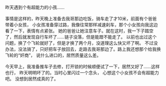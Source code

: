 <div id="sina_keyword_ad_area2" class="articalContent  ">
			昨天遇到个有超能力的小孩……
<div><br /></DIV>
<div>事情是这样的，昨天晚上准备去我哥那边吃饭，骑车走了才10米，前面有个爸爸带着小女孩，
小女孩准备穿过路，我像往常那样减速刹车，那个小女孩向我这边看了一下，表情有点紧张。
她的爸爸让她注意车子。就在这时，我一下子踏空了，然后就发现自行车坏了……链子没落，但是能蹬不能走了。
以前也出过这个问题，换了个飞轮就好了，但是才换了两个月，没道理这么快又坏了啊。
不过没办法，没法骑了，只好把车子放回去，走路去我哥那边了。路上我还想那个给我换飞轮的“奸商”，
说什么进口的，居然质量这么差。</DIV>
<div><br /></DIV>
<div>今天早上，我准备推车子去修，打开锁的时候顺便试了一下，居然又好了……这样也行， 昨天明明坏了的。当时心里闪过一个念头，
心想这个小女孩不会有超能力吧。 没想到居然成真的了。</DIV>							
		</div>